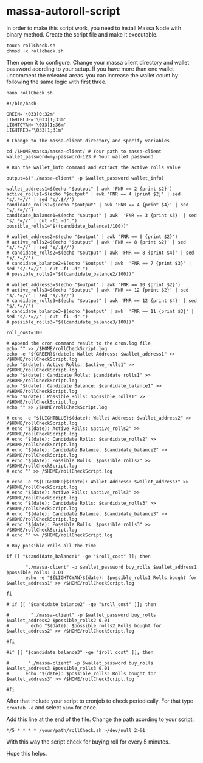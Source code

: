 # massa-autoroll-script

In order to make this script work, you need to install Massa Node with binary method.
Create the script file and make it executable.

```
touch rollCheck.sh
chmod +x rollcheck.sh
```

Then open it to configure. Change your massa client directory and wallet password acording to your setup. If you have more than one wallet uncomment the releated areas. you can increase the wallet count by following the same logic with first three.

```
nano rollCheck.sh
```

```
#!/bin/bash

GREEN='\033[0;32m'
LIGHTBLUE='\033[1;33m'
LIGHTCYAN='\033[1;36m'
LIGHTRED='\033[1;31m'

# Change to the massa-client directory and specify variables

cd /$HOME/massa/massa-client/ # Your path to massa-client
wallet_password=my-password-123 # Your wallet password

# Run the wallet_info command and extract the active rolls value

output=$("./massa-client" -p $wallet_password wallet_info)

wallet_address1=$(echo "$output" | awk 'FNR == 2 {print $2}')
active_rolls1=$(echo "$output" | awk 'FNR == 4 {print $2}' | sed 's/.*=//' | sed 's/.$//')
candidate_rolls1=$(echo "$output" | awk 'FNR == 4 {print $4}' | sed 's/.*=//')
candidate_balance1=$(echo "$output" | awk  'FNR == 3 {print $3}' | sed 's/.*=//' | cut -f1 -d".")
possible_rolls1="$((candidate_balance1/100))"

# wallet_address2=$(echo "$output" | awk 'FNR == 6 {print $2}')
# active_rolls2=$(echo "$output" | awk 'FNR == 8 {print $2}' | sed 's/.*=//' | sed 's/.$//')
# candidate_rolls2=$(echo "$output" | awk 'FNR == 8 {print $4}' | sed 's/.*=//')
# candidate_balance2=$(echo "$output" | awk  'FNR == 7 {print $3}' | sed 's/.*=//' | cut -f1 -d".")
# possible_rolls2="$((candidate_balance2/100))"

# wallet_address3=$(echo "$output" | awk 'FNR == 10 {print $2}')
# active_rolls3=$(echo "$output" | awk 'FNR == 12 {print $2}' | sed 's/.*=//' | sed 's/.$//')
# candidate_rolls3=$(echo "$output" | awk 'FNR == 12 {print $4}' | sed 's/.*=//')
# candidate_balance3=$(echo "$output" | awk  'FNR == 11 {print $3}' | sed 's/.*=//' | cut -f1 -d".")
# possible_rolls3="$((candidate_balance3/100))"

roll_cost=100

# Append the cron command result to the cron.log file
echo "" >> /$HOME/rollCheckScript.log
echo -e "${GREEN}$(date): Wallet Address: $wallet_address1" >> /$HOME/rollCheckScript.log
echo "$(date): Active Rolls: $active_rolls1" >> /$HOME/rollCheckScript.log
echo "$(date): Candidate Rolls: $candidate_rolls1" >> /$HOME/rollCheckScript.log
echo "$(date): Candidate Balance: $candidate_balance1" >> /$HOME/rollCheckScript.log
echo "$(date): Possible Rolls: $possible_rolls1" >> /$HOME/rollCheckScript.log
echo "" >> /$HOME/rollCheckScript.log

# echo -e "${LIGHTBLUE}$(date): Wallet Address: $wallet_address2" >> /$HOME/rollCheckScript.log
# echo "$(date): Active Rolls: $active_rolls2" >> /$HOME/rollCheckScript.log
# echo "$(date): Candidate Rolls: $candidate_rolls2" >> /$HOME/rollCheckScript.log
# echo "$(date): Candidate Balance: $candidate_balance2" >> /$HOME/rollCheckScript.log
# echo "$(date): Possible Rolls: $possible_rolls2" >> /$HOME/rollCheckScript.log
# echo "" >> /$HOME/rollCheckScript.log

# echo -e "${LIGHTRED}$(date): Wallet Address: $wallet_address3" >> /$HOME/rollCheckScript.log
# echo "$(date): Active Rolls: $active_rolls3" >> /$HOME/rollCheckScript.log
# echo "$(date): Candidate Rolls: $candidate_rolls3" >> /$HOME/rollCheckScript.log
# echo "$(date): Candidate Balance: $candidate_balance3" >> /$HOME/rollCheckScript.log
# echo "$(date): Possible Rolls: $possible_rolls3" >> /$HOME/rollCheckScript.log
# echo "" >> /$HOME/rollCheckScript.log

# Buy possible rolls all the time

if [[ "$candidate_balance1" -ge "$roll_cost" ]]; then

       "./massa-client" -p $wallet_password buy_rolls $wallet_address1 $possible_rolls1 0.01
       echo -e "${LIGHTCYAN}$(date): $possible_rolls1 Rolls bought for $wallet_address1" >> /$HOME/rollCheckScript.log

fi

# if [[ "$candidate_balance2" -ge "$roll_cost" ]]; then

#        "./massa-client" -p $wallet_password buy_rolls $wallet_address2 $possible_rolls2 0.01
#        echo "$(date): $possible_rolls2 Rolls bought for $wallet_address2" >> /$HOME/rollCheckScript.log

#fi

#if [[ "$candidate_balance3" -ge "$roll_cost" ]]; then

#       "./massa-client" -p $wallet_password buy_rolls $wallet_address3 $possible_rolls3 0.01
#      echo "$(date): $possible_rolls3 Rolls bought for $wallet_address3" >> /$HOME/rollCheckScript.log

#fi
```

After that include your script to cronjob to check periodically. For that type `crontab -e` and select `nano` for once.

Add this line at the end of the file. Change the path acording to your script.

```
*/5 * * * * /your/path/rollCheck.sh >/dev/null 2>&1
```
With this way the script check for buying roll for every 5 minutes.

Hope this helps.
